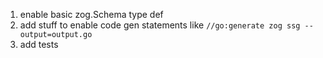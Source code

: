 1. enable basic zog.Schema type def
2. add stuff to enable code gen statements like `//go:generate zog ssg --output=output.go`
3. add tests
